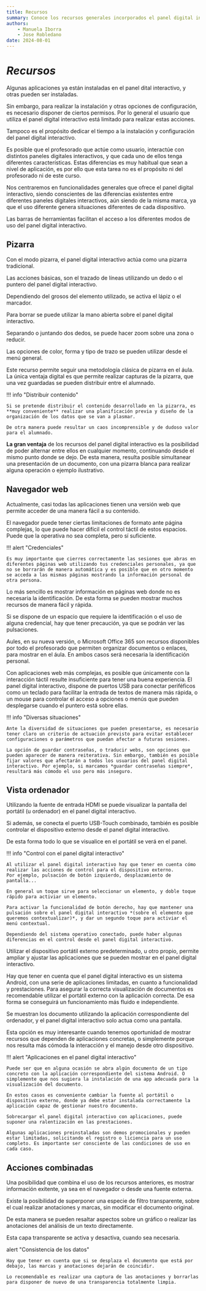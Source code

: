 ```yaml
--- 
title: Recursos
summary: Conoce los recursos generales incorporados el panel digital interactivo.
authors:
    - Manuela Iborra
    - Jose Robledano
date: 2024-08-01
---
```

# *Recursos*

Algunas aplicaciones ya están instaladas en el panel dital interactivo, y otras pueden ser instaladas. 

Sin embargo, para realizar la instalación y otras opciones de configuración, es necesario disponer de ciertos permisos. Por lo general el usuario que utiliza el panel digital interactivo está limitado para realizar estas acciones.

Tampoco es el propósito dedicar el tiempo a la instalación y configuración del panel digital interactivo. 

Es posible que el profesorado que actúe como usuario, interactúe con distintos paneles digitales interactivos, y que cada uno de ellos tenga diferentes características. Estas diferencias es muy habitual que sean a nivel de aplicación, es por ello que esta tarea no es el propósito ni del profesorado ni de este curso.

Nos centraremos en funcionalidades generales que ofrece el panel digital interactivo, siendo conscientes de las diferencias existentes entre diferentes paneles digitales interactivos, aún siendo de la misma marca, ya que el uso diferente genera situaciones diferentes de cada dispositivo.

Las barras de herramientas facilitan el acceso a los diferentes modos de uso del panel digital interactivo.


## **Pizarra**

Con el modo pizarra, el panel digital interactivo actúa como una pizarra tradicional. 

Las acciones básicas, son el trazado de líneas utilizando un dedo o el puntero del panel digital interactivo. 

Dependiendo del grosos del elemento utilizado, se activa el lápiz o el marcador. 

Para borrar se puede utilizar la mano abierta sobre el panel digital interactivo.

Separando o juntando dos dedos, se puede hacer zoom sobre una zona o reducir.

Las opciones de color, forma y tipo de trazo se pueden utilizar desde el menú general.

Este recurso permite seguir una metodología clásica de pizarra en el áula. La única ventaja digital es que permite realizar capturas de la pizarra, que una vez guardadas se pueden distribuir entre el alumnado. 

!!! info "Distribuir contenido"

    Si se pretende distribuir el contenido desarrollado en la pizarra, es **muy conveniente** realizar una planificación previa y diseño de la organización de los datos que se van a plasmar.

    De otra manera puede resultar un caos incomprensible y de dudoso valor para el alumnado.

**La gran ventaja** de los recursos del panel digital interactivo es la posibilidad de poder alternar entre ellos en cualquier momento, continuando desde el mismo punto donde se dejo. De esta manera, resulta posible simultanear una presentación de un documento, con una pizarra blanca para realizar alguna operación o ejemplo ilustrativo.


## **Navegador web**

Actualmente, casi todas las aplicaciones tienen una versión web que permite acceder de una manera fácil a su contenido.

El navegador puede tener ciertas limitaciones de formato ante página complejas, lo que puede hacer difícil el control táctil de estos espacios. Puede que la operativa no sea completa, pero sí suficiente.

!!! alert "Credenciales"

    Es muy importante que cierres correctamente las sesiones que abras en diferentes páginas web utilizando tus credenciales personales, ya que no se borrarán de manera automática y es posible que en otro momento se acceda a las mismas páginas mostrando la información personal de otra persona.


Lo más sencillo es mostrar información en páginas web donde no es necesaria la identificación. De esta forma se pueden mostrar muchos recursos de manera fácil y rápida.

Si se dispone de un espacio que requiere la identificación o el uso de alguna credencial, hay que tener precaución, ya que se podrán ver las pulsaciones.

Aules, en su nueva versión, o Microsoft Office 365 son recursos disponibles por todo el profesorado que permiten organizar documentos o enlaces, para mostrar en el áula. En ambos casos será necesaria la identificación personal.

Con aplicaciones web más complejas, es posible que únicamente con la interacción táctil resulte insuficiente para tener una buena experiencia. El panel digital interactivo, dispone de puertos USB para conectar periféficos como un teclado para facilitar la entrada de textos de manera más rápida, o un mouse para controlar el acceso a opciones o menús que pueden desplegarse cuando el puntero está sobre ellas.



!!! info "Diversas situaciones"

    Ante la diversidad de situaciones que pueden presentarse, es necesario tener claro un criterio de actuación previsto para evitar establecer configuraciones o parámetros que puedan afectar a futuras sesiones.

    La opción de guardar contraseñas, o traducir webs, son opciones que pueden aparecer de manera reiterativa. Sin embargo, también es posible fijar valores que afectarán a todos los usuarios del panel digital interactivo. Por ejemplo, si marcamos *guardar contraseñas siempre*, resultará más cómodo el uso pero más inseguro.




## **Vista ordenador**

Utilizando la fuente de entrada HDMI se puede visualizar la pantalla del portátil (u ordenador) en el panel digital interactivo.

Si además, se conecta el puerto USB-Touch combinado, también es posible controlar el dispositivo externo desde el panel digital interactivo.

De esta forma todo lo que se visualice en el portátil se verá en el panel. 

!!! info "Control con el panel digital interactivo"

    Al utilizar el panel digital interactivo hay que tener en cuenta cómo realizar las acciones de control para el dispositivo externo.
    Por ejemplo, pulsación de botón izquierdo, desplazamiento de pantalla...
    
    En general un toque sirve para seleccionar un elemento, y doble toque rápido para activiar un elemento. 
    
    Para activar la funcionalidad de botón derecho, hay que mantener una pulsación sobre el panel digital interactivo *(sobre el elemento que queremos contextualizar)*, y dar un segundo toque para activiar el menú contextual.
    
    Dependiendo del sistema operativo conectado, puede haber algunas diferencias en el control desde el panel digital interactivo.
    
Utilizar el dispositivo portátil externo predeterminado, u otro propio, permite ampliar y ajustar las aplicaciones que se pueden mostrar en el panel digital interactivo.

Hay que tener en cuenta que el panel digital interactivo es un sistema Android, con una serie de aplicaciones limitadas, en cuanto a funcionalidad y prestaciones. Para asegurar la correcta visualización de documentos es recomendable utilizar el portátil externo con la aplicación correcta. De esa forma se conseguirá un funcionamiento más fluido e independiente.

Se muestran los documento utilizando la aplicación correspondiente del ordenador, y el panel digital interactivo solo actua como una pantalla. 

Esta opción es muy interesante cuando tenemos oportunidad de mostrar recursos que dependen de  aplicaciones concretas, o simplemente porque nos resulta más cómoda la interacción y el manejo desde otro dispositivo.

!!! alert "Aplicaciones en el panel digital interactivo"

    Puede ser que en alguna ocasión se abra algún documento de un tipo concreto con la aplicación correspondiente del sistema Android. O simplemente que nos sugiera la instalación de una app adecuada para la visualización del documento.

    En estos casos es conveniente cambiar la fuente al portátil o dispositivo externo, donde ya debe estar instalada correctamente la aplicación capaz de gestionar nuestro documento.

    Sobrecargar el panel digital interactivo con aplicaciones, puede suponer una ralentización en las prestaciones.

    Algunas aplicaciones preinstaladas son demos promocionales y pueden estar limitadas, solicitando el registro o liciencia para un uso completo. Es importante ser consciente de las condiciones de uso en cada caso.



## **Acciones combinadas**

Una posibilidad que combina el uso de los recursos anteriores, es mostrar información exitente, ya sea en el navegador o desde una fuente externa.

Existe la posibilidad de superponer una especie de filtro transparente, sobre el cual realizar anotaciones y marcas, sin modificar el documento original. 

De esta manera se pueden resaltar aspectos sobre un gráfico o realizar las anotaciones del análisis de un texto directamente. 

Esta capa transparente se activa y desactiva, cuando sea necesaria. 

alert "Consistencia de los datos"

    Hay que tener en cuenta que si se desplaza el documento que está por debajo, las marcas y anotaciones dejarán de coincidir.

    Lo recomendable es realizar una captura de las anotaciones y borrarlas para disponer de nuevo de una transparencia totalmente limpia.


